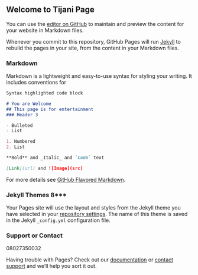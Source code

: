 ## Welcome to Tijani Page

You can use the [editor on GitHub](https://github.com/tijanimustapha112/new-project/edit/master/README.md) to maintain and preview the content for your website in Markdown files.

Whenever you commit to this repository, GitHub Pages will run [Jekyll](https://jekyllrb.com/) to rebuild the pages in your site, from the content in your Markdown files.

### Markdown

Markdown is a lightweight and easy-to-use syntax for styling your writing. It includes conventions for

```markdown
Syntax highlighted code block

# You are Welcome
## This page is for entertainment
### Header 3

- Bulleted
- List

1. Numbered
2. List

**Bold** and _Italic_ and `Code` text

[Link](url) and ![Image](src)
```

For more details see [GitHub Flavored Markdown](https://guides.github.com/features/mastering-markdown/).

### Jekyll Themes 8***

Your Pages site will use the layout and styles from the Jekyll theme you have selected in your [repository settings](https://github.com/tijanimustapha112/new-project/settings). The name of this theme is saved in the Jekyll `_config.yml` configuration file.

### Support or Contact
08027350032

Having trouble with Pages? Check out our [documentation](https://help.github.com/categories/github-pages-basics/) or [contact support](https://github.com/contact) and we’ll help you sort it out.
